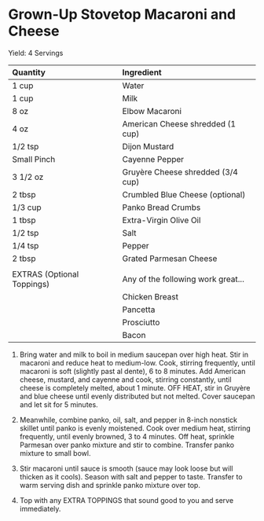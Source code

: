 # Grown-Up Stovetop Macaroni and Cheese

Yield: 4 Servings

| Quantity                   | Ingredient                         |
|:---------------------------|:-----------------------------------|
| 1 cup                      | Water                              |
| 1 cup                      | Milk                               |
| 8 oz                       | Elbow Macaroni                     |
| 4 oz                       | American Cheese shredded (1 cup)   |
| 1/2 tsp                    | Dijon Mustard                      |
| Small Pinch                | Cayenne Pepper                     |
| 3 1/2 oz                   | Gruyère Cheese shredded (3/4 cup)  |
| 2 tbsp                     | Crumbled Blue Cheese (optional)    |
| 1/3 cup                    | Panko Bread Crumbs                 |
| 1 tbsp                     | Extra-Virgin Olive Oil             |
| 1/2 tsp                    | Salt                               |
| 1/4 tsp                    | Pepper                             |
| 2 tbsp                     | Grated Parmesan Cheese             |
|                            |                                    |
| EXTRAS (Optional Toppings) | Any of the following work great... |
|                            | Chicken Breast                     |
|                            | Pancetta                           |
|                            | Prosciutto                         |
|                            | Bacon                              |


1. Bring water and milk to boil in medium saucepan over high heat. Stir
   in macaroni and reduce heat to medium-low. Cook, stirring frequently,
   until macaroni is soft (slightly past al dente), 6 to 8 minutes. Add
   American cheese, mustard, and cayenne and cook, stirring constantly,
   until cheese is completely melted, about 1 minute. OFF HEAT, stir in
   Gruyère and blue cheese until evenly distributed but not melted.
   Cover saucepan and let sit for 5 minutes.

2. Meanwhile, combine panko, oil, salt, and pepper in 8-inch nonstick
   skillet until panko is evenly moistened. Cook over medium heat,
   stirring frequently, until evenly browned, 3 to 4 minutes. Off heat,
   sprinkle Parmesan over panko mixture and stir to combine. Transfer
   panko mixture to small bowl.

3. Stir macaroni until sauce is smooth (sauce may look loose but will
   thicken as it cools). Season with salt and pepper to taste. Transfer
   to warm serving dish and sprinkle panko mixture over top.
4. Top with any EXTRA TOPPINGS that sound good to you and serve
   immediately.

